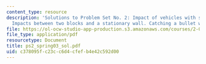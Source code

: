 ```yaml
---
content_type: resource
description: 'Solutions to Problem Set No. 2: Impact of vehicles with shock absorbers.
  Impacts between two blocks and a stationary wall. Catching a bullet with a pendulum.'
file: https://ol-ocw-studio-app-production.s3.amazonaws.com/courses/2-004-modeling-dynamics-and-control-ii-spring-2003/c378095fc23cc6d4cfefb4e42c592d00_ps2_spring03_sol.pdf
file_type: application/pdf
resourcetype: Document
title: ps2_spring03_sol.pdf
uid: c378095f-c23c-c6d4-cfef-b4e42c592d00
---
```

